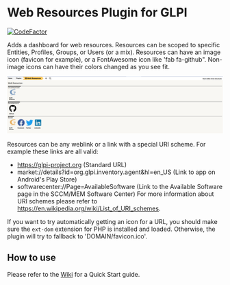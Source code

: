 # Web Resources Plugin for GLPI
[![CodeFactor](https://www.codefactor.io/repository/github/cconard96/glpi-webresources-plugin/badge)](https://www.codefactor.io/repository/github/cconard96/glpi-webresources-plugin)

Adds a dashboard for web resources.
Resources can be scoped to specific Entities, Profiles, Groups, or Users (or a mix).
Resources can have an image icon (favicon for example), or a FontAwesome icon like 'fab fa-github".
Non-image icons can have their colors changed as you see fit.

![Dashboard](https://raw.githubusercontent.com/cconard96/glpi-webresources-plugin/master/screenshots/Dashboard.png)

Resources can be any weblink or a link with a special URI scheme. For example these links are all valid:
 - https://glpi-project.org (Standard URL)
 - market://details?id=org.glpi.inventory.agent&hl=en_US (Link to app on Android's Play Store)
 - softwarecenter://Page=AvailableSoftware (Link to the Available Software page in the SCCM/MEM Software Center)
For more information about URI schemes please refer to https://en.wikipedia.org/wiki/List_of_URI_schemes.

If you want to try automatically getting an icon for a URL, you should make sure the `ext-dom` extension for PHP is installed and loaded. Otherwise, the plugin will try to fallback to 'DOMAIN/favicon.ico'.
## How to use
Please refer to the [Wiki](https://github.com/cconard96/glpi-webresources-plugin/wiki/Quick-Start) for a Quick Start guide.
